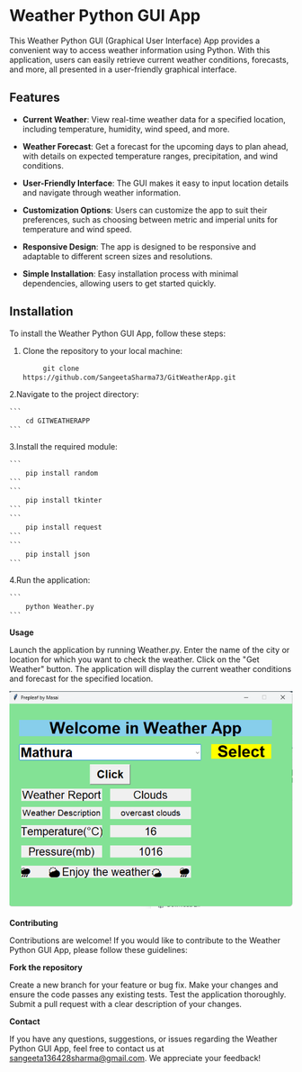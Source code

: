 # Weather Python GUI App

This Weather Python GUI (Graphical User Interface) App provides a convenient way to access weather information using Python. With this application, users can easily retrieve current weather conditions, forecasts, and more, all presented in a user-friendly graphical interface.

## Features

- **Current Weather**: View real-time weather data for a specified location, including temperature, humidity, wind speed, and more.

- **Weather Forecast**: Get a forecast for the upcoming days to plan ahead, with details on expected temperature ranges, precipitation, and wind conditions.

- **User-Friendly Interface**: The GUI makes it easy to input location details and navigate through weather information.

- **Customization Options**: Users can customize the app to suit their preferences, such as choosing between metric and imperial units for temperature and wind speed.

- **Responsive Design**: The app is designed to be responsive and adaptable to different screen sizes and resolutions.

- **Simple Installation**: Easy installation process with minimal dependencies, allowing users to get started quickly.

## Installation

To install the Weather Python GUI App, follow these steps:

1. Clone the repository to your local machine:

   
   ```
        git clone https://github.com/SangeetaSharma73/GitWeatherApp.git
   ``` 

2.Navigate to the project directory:
    
    ```
        cd GITWEATHERAPP
    ```    

3.Install the required module:
    
    ```
        pip install random 
    ```
    ```
        pip install tkinter
    ```
    ```
        pip install request
    ```
    ```
        pip install json
    ```
4.Run the application:
    
    ```
        python Weather.py
    ```
**Usage**

Launch the application by running Weather.py.
Enter the name of the city or location for which you want to check the weather.
Click on the "Get Weather" button.
The application will display the current weather conditions and forecast for the specified location.

![Output](Output.png)

**Contributing**

Contributions are welcome! If you would like to contribute to the Weather Python GUI App, please follow these guidelines:

**Fork the repository**

Create a new branch for your feature or bug fix.
Make your changes and ensure the code passes any existing tests.
Test the application thoroughly.
Submit a pull request with a clear description of your changes.

**Contact**

If you have any questions, suggestions, or issues regarding the Weather Python GUI App, feel free to contact us at sangeeta136428sharma@gmail.com. We appreciate your feedback!
